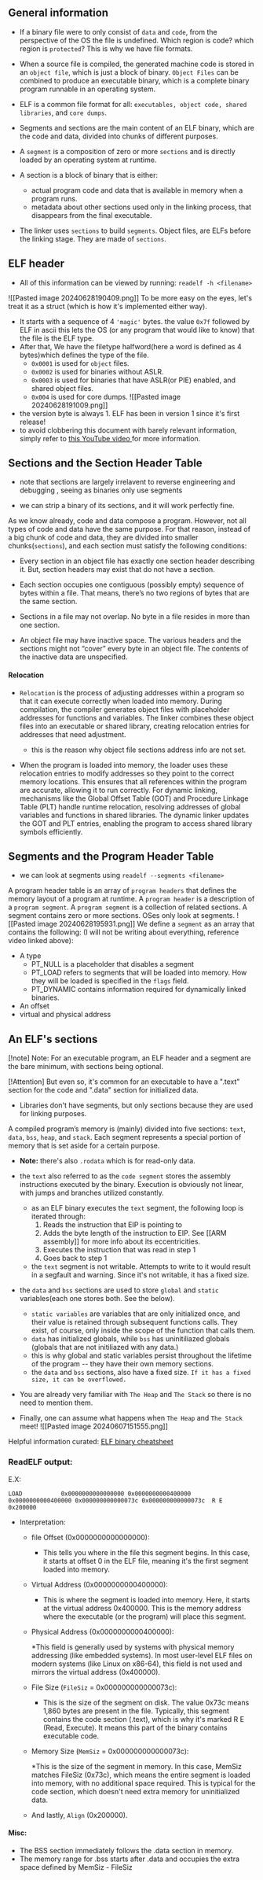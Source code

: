 ## General information
- If a binary file were to only consist of `data` and `code`, from the perspective of the OS the file is undefined. Which region is code? which region is `protected`? This is why we have file formats.

- When a source file is compiled, the generated machine code is stored in an `object file`, which is just a block of binary. `Object Files` can be combined to produce an executable binary, which is a complete binary program runnable in an operating system.

- ELF is a common file format for all: `executables, object code, shared libraries`, and `core dumps`.

- Segments and sections are the main content of an ELF binary, which are the code and data, divided into chunks of different purposes.

- A `segment` is a composition of zero or more `sections` and is directly loaded by an operating system at runtime.

- A section is a block of binary that is either:
	-  actual program code and data that is available in memory when a
	program runs.
	-  metadata about other sections used only in the linking process, that disappears from the final executable.

- The linker uses `sections` to build `segments`. Object files, are ELFs before the linking stage. They are made of `sections`.

## ELF header

- All of this information can be viewed by running: `readelf -h <filename>`

![[Pasted image 20240628190409.png]]
To be more easy on the eyes, let's treat it as a struct (which is how it's implemented either way). 
- It starts with a sequence of 4 `'magic'` bytes. the value `0x7f` followed by ELF in ascii this lets the OS (or any program that would like to know) that the file is the ELF type. 
- After that, We have the filetype halfword(here a word is defined as 4 bytes)which defines the type of the file. 
	- `0x0001` is used for `object` files.
	- `0x0002` is used for binaries without ASLR.
	-  `0x0003` is used for  binaries that have ASLR(or PIE) enabled, and shared object files.
	- `0x004` is used for core dumps.
 ![[Pasted image 20240628191009.png]] 
- the version byte is always 1. ELF has been in version 1 since it's first release!
- to avoid clobbering this document with barely relevant information, simply refer to [this YouTube video ](https://www.youtube.com/channel/UC3S8vxwRfqLBdIhgRlDRVzw) for more information.


## Sections and the Section Header Table
* note that sections are largely irrelavent to reverse engineering and debugging , seeing as binaries only use segments
- we can strip a binary of its sections, and it will work perfectly fine.

As we know already, code and data compose a program. However, not all types of code and data have the same purpose. For that reason, instead of a big chunk of code and data, they are divided into smaller chunks(`sections`), and each section must satisfy the following conditions:

- Every section in an object file has exactly one section header describing it. But, section headers may exist that do not have a section.

-  Each section occupies one contiguous (possibly empty) sequence of bytes within a file. That means, there’s no two regions of bytes that are the same section.

-  Sections in a file may not overlap. No byte in a file resides in more than one section.

-  An object file may have inactive space. The various headers and the sections might not “cover” every byte in an object file. The contents of the inactive data are unspecified.
#### Relocation
- `Relocation` is the process of adjusting addresses within a program so that it can execute correctly when loaded into memory. During compilation, the compiler generates object files with placeholder addresses for functions and variables. The linker combines these object files into an executable or shared library, creating relocation entries for addresses that need adjustment.
	- this is the reason why object file sections address info are not set.


- When the program is loaded into memory, the loader uses these relocation entries to modify addresses so they point to the correct memory locations. This ensures that all references within the program are accurate, allowing it to run correctly. For dynamic linking, mechanisms like the Global Offset Table (GOT) and Procedure Linkage Table (PLT) handle runtime relocation, resolving addresses of global variables and functions in shared libraries. The dynamic linker updates the GOT and PLT entries, enabling the program to access shared library symbols efficiently.


## Segments and the Program Header Table
- we can look at  segments using `readelf --segments <filename>`

A program header table is an array of `program headers` that defines the memory layout of a program at runtime. A `program header` is a description of a `program segment`. A `program segment` is a collection of related sections. A segment contains zero or more sections. OSes only look at segments.
![[Pasted image 20240628195931.png]]
We define a `segment` as an array that contains the following: (I will not be writing about everything, reference video linked above):

- A type 
	-  PT_NULL is a placeholder that disables a segment
	- PT_LOAD refers to segments that will be loaded into memory. How they will be loaded is specified in the `flags` field.
	- PT_DYNAMIC contains information required for dynamically linked binaries.
- An offset
- virtual and physical address


## An ELF's sections

[!note] Note: For an executable program, an ELF header and a segment are the bare minimum, with sections being optional.

[!Attention] But even so, it's common for an executable to have a ".text" section for the code and ".data" section for initialized data.

- Libraries don't have segments, but only sections because they are used for linking purposes.

A compiled program’s memory is (mainly) divided into five sections: `text`, `data`, `bss`, `heap`, and `stack`. Each segment represents a special portion of memory that is set aside for a certain purpose.
- **Note:** there's also `.rodata` which is for read-only data.
- the `text` also referred to as the `code segment` stores the assembly instructions executed by the binary. Execution is obviously not linear, with jumps and branches utilized constantly.
    - as an ELF binary executes the `text` segment, the following loop is iterated through:
        1. Reads the instruction that EIP is pointing to
        2. Adds the byte length of the instruction to EIP. See [[ARM assembly]] for more info about its eccentricities. 
        3. Executes the instruction that was read in step 1
        4. Goes back to step 1
    - the `text` segment is not writable. Attempts to write to it would result in a segfault and warning. Since it's not writable, it has a fixed size.
- the `data` and `bss` sections are used to store `global` and `static` variables(each one stores both. See the below).
    - `static variables` are variables that are only initialized once, and their value is retained through subsequent functions calls. They exist, of course, only inside the scope of the function that calls them. 
    - `data` has initialized globals, while `bss` has uninitiliazed globals (globals that are not initiliazed with any data.)
    - this is why global and static variables persist throughout the lifetime of the program -- they have their own memory sections.
    - the `data` and `bss` sections, also have a fixed size. `If it has a fixed size, it can be overflowed.`

- You are already very familiar with `The Heap` and `The Stack` so there is no need to mention them.
- Finally, one can assume what happens when `The Heap` and `The Stack` meet!
	![[Pasted image 20240607151555.png]]

Helpful information curated:
[ELF binary cheatsheet](https://gist.github.com/DtxdF/e6d940271e0efca7e0e2977723aec360)


### ReadELF output:

E.X:


`
LOAD           0x0000000000000000 0x0000000000400000 0x0000000000400000
0x000000000000073c 0x000000000000073c  R E    0x200000
`

- Interpretation: 
	* file Offset (0x0000000000000000):

	    * This tells you where in the file this segment begins. In this case, it starts at offset 0 in the ELF file, meaning it's the first segment loaded into memory.

	- Virtual Address (0x0000000000400000):

	    * This is where the segment is loaded into memory. Here, it starts at the virtual address 0x400000. This is the memory address where the executable (or the program) will place this segment.

	- Physical Address (0x0000000000400000):

	    *This field is generally used by systems with physical memory addressing (like embedded systems). In most user-level ELF files on modern systems (like Linux on x86-64), this field is not used and mirrors the virtual address (0x400000).

	- File Size (`FileSiz` = 0x000000000000073c):

	    * This is the size of the segment on disk. The value 0x73c means 1,860 bytes are present in the file.
	    Typically, this segment contains the code section (.text), which is why it's marked R E (Read, Execute). It means this part of the binary contains executable code.

	- Memory Size (`MemSiz` = 0x000000000000073c):

	    *This is the size of the segment in memory. In this case, MemSiz matches FileSiz (0x73c), which means the entire segment is loaded into memory, with no additional space required.
	    This is typical for the code section, which doesn't need extra memory for uninitialized data.

	- And lastly, `Align` (0x200000).

#### Misc: 

- The BSS section immediately follows the .data section in memory. 
- The memory range for .bss starts after .data and occupies the extra space defined by MemSiz - FileSiz
